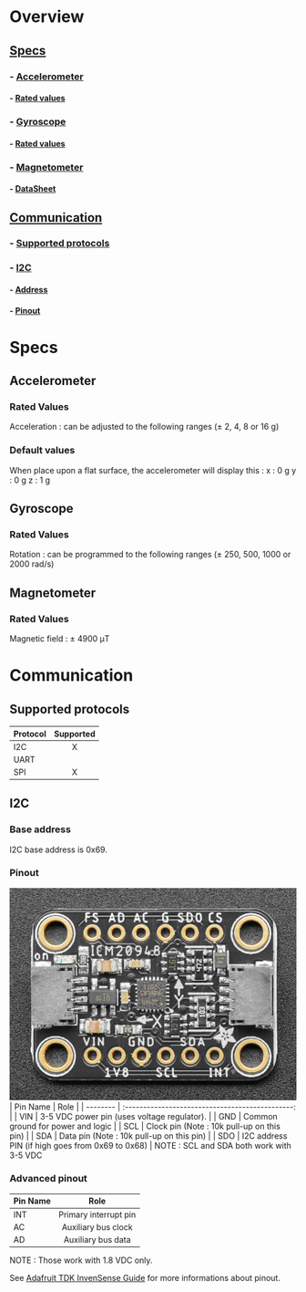 # Overview
## [Specs](#specs)
### - [Accelerometer](#accelerometer)
#### - [Rated values](#rated-values-2)
### - [Gyroscope](#gyroscope)
#### - [Rated values](#rated-values-3)
### - [Magnetometer](#rated-values-4)
#### - [DataSheet](https://invensense.tdk.com/wp-content/uploads/2016/06/DS-000189-ICM-20948-v1.3.pdf "Adafruit TDK InvenSense Datasheet")
## [Communication](#communication)
### - [Supported protocols](#supported-protocols)
### - [I2C](#i2c)
#### - [Address](#base-address)
#### - [Pinout](#pinout)

# Specs
## Accelerometer
### Rated Values
Acceleration : can be adjusted to the following ranges (± 2, 4, 8 or 16 g)
### Default values
When place upon a flat surface, the accelerometer will display this :
x : 0 g
y : 0 g
z : 1 g
## Gyroscope
### Rated Values
Rotation : can be programmed to the following ranges (± 250, 500, 1000 or 2000 rad/s)
## Magnetometer
### Rated Values
Magnetic field : ± 4900 μT
# Communication
## Supported protocols
| Protocol      | Supported |
| ------------- | :-------: |
| I2C           | X         |
| UART          |           |
| SPI           | X         |
## I2C
### Base address
I2C base address is 0x69.
### Pinout
![alt text](Images/Adafruit_TDK_InvenSense.PNG "Adafruit TDK InvenSense board pinout")
| Pin Name | Role                                             |
| -------- | :----------------------------------------------: |
| VIN      | 3-5 VDC power pin (uses voltage regulator).      |
| GND      | Common ground for power and logic                |
| SCL      | Clock pin (Note : 10k pull-up on this pin)       |
| SDA      | Data pin (Note : 10k pull-up on this pin)        |
| SDO      | I2C address PIN (if high goes from 0x69 to 0x68) |
NOTE : SCL and SDA both work with 3-5 VDC
### Advanced pinout
| Pin Name | Role                                        |
| -------- | :-----------------------------------------: |
| INT      | Primary interrupt pin                       |
| AC       | Auxiliary bus clock                         |
| AD       | Auxiliary bus data                          |
NOTE : Those work with 1.8 VDC only.

See [Adafruit TDK InvenSense Guide](https://learn.adafruit.com/adafruit-tdk-invensense-icm-20948-9-dof-imu/pinouts "Adafruit TDK InvenSense guide") for more informations about pinout.
